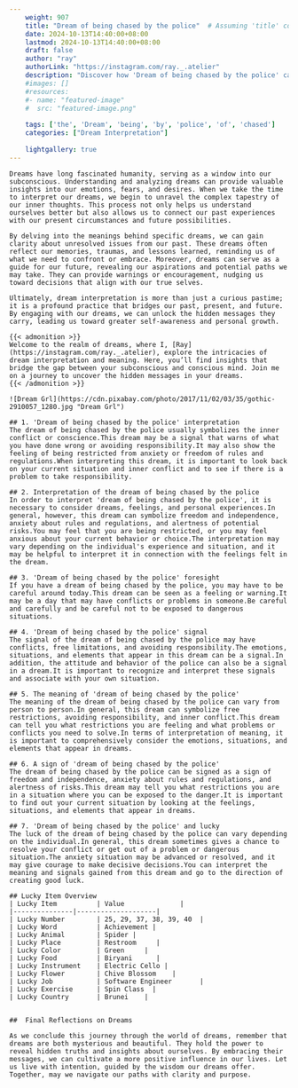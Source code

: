 ```yaml
---
    weight: 907
    title: "Dream of being chased by the police"  # Assuming 'title' column exists
    date: 2024-10-13T14:40:00+08:00
    lastmod: 2024-10-13T14:40:00+08:00
    draft: false
    author: "ray"
    authorLink: "https://instagram.com/ray._.atelier"
    description: "Discover how 'Dream of being chased by the police' can interpret your future and uncover its significant meanings in your life."
    #images: []
    #resources:
    #- name: "featured-image"
    #  src: "featured-image.png"
    
    tags: ['the', 'Dream', 'being', 'by', 'police', 'of', 'chased']
    categories: ["Dream Interpretation"]
    
    lightgallery: true
---
```

    
    Dreams have long fascinated humanity, serving as a window into our subconscious. Understanding and analyzing dreams can provide valuable insights into our emotions, fears, and desires. When we take the time to interpret our dreams, we begin to unravel the complex tapestry of our inner thoughts. This process not only helps us understand ourselves better but also allows us to connect our past experiences with our present circumstances and future possibilities.
    
    By delving into the meanings behind specific dreams, we can gain clarity about unresolved issues from our past. These dreams often reflect our memories, traumas, and lessons learned, reminding us of what we need to confront or embrace. Moreover, dreams can serve as a guide for our future, revealing our aspirations and potential paths we may take. They can provide warnings or encouragement, nudging us toward decisions that align with our true selves.
    
    Ultimately, dream interpretation is more than just a curious pastime; it is a profound practice that bridges our past, present, and future. By engaging with our dreams, we can unlock the hidden messages they carry, leading us toward greater self-awareness and personal growth.
    
    {{< admonition >}}
    Welcome to the realm of dreams, where I, [Ray](https://instagram.com/ray._.atelier), explore the intricacies of dream interpretation and meaning. Here, you’ll find insights that bridge the gap between your subconscious and conscious mind. Join me on a journey to uncover the hidden messages in your dreams.
    {{< /admonition >}}
    
    ![Dream Grl](https://cdn.pixabay.com/photo/2017/11/02/03/35/gothic-2910057_1280.jpg "Dream Grl")
    
    ## 1. 'Dream of being chased by the police' interpretation
    The dream of being chased by the police usually symbolizes the inner conflict or conscience.This dream may be a signal that warns of what you have done wrong or avoiding responsibility.It may also show the feeling of being restricted from anxiety or freedom of rules and regulations.When interpreting this dream, it is important to look back on your current situation and inner conflict and to see if there is a problem to take responsibility.
    
    ## 2. Interpretation of the dream of being chased by the police
    In order to interpret 'dream of being chased by the police', it is necessary to consider dreams, feelings, and personal experiences.In general, however, this dream can symbolize freedom and independence, anxiety about rules and regulations, and alertness of potential risks.You may feel that you are being restricted, or you may feel anxious about your current behavior or choice.The interpretation may vary depending on the individual's experience and situation, and it may be helpful to interpret it in connection with the feelings felt in the dream.
    
    ## 3. 'Dream of being chased by the police' foresight
    If you have a dream of being chased by the police, you may have to be careful around today.This dream can be seen as a feeling or warning.It may be a day that may have conflicts or problems in someone.Be careful and carefully and be careful not to be exposed to dangerous situations.
    
    ## 4. 'Dream of being chased by the police' signal
    The signal of the dream of being chased by the police may have conflicts, free limitations, and avoiding responsibility.The emotions, situations, and elements that appear in this dream can be a signal.In addition, the attitude and behavior of the police can also be a signal in a dream.It is important to recognize and interpret these signals and associate with your own situation.
    
    ## 5. The meaning of 'dream of being chased by the police'
    The meaning of the dream of being chased by the police can vary from person to person.In general, this dream can symbolize free restrictions, avoiding responsibility, and inner conflict.This dream can tell you what restrictions you are feeling and what problems or conflicts you need to solve.In terms of interpretation of meaning, it is important to comprehensively consider the emotions, situations, and elements that appear in dreams.
    
    ## 6. A sign of 'dream of being chased by the police'
    The dream of being chased by the police can be signed as a sign of freedom and independence, anxiety about rules and regulations, and alertness of risks.This dream may tell you what restrictions you are in a situation where you can be exposed to the danger.It is important to find out your current situation by looking at the feelings, situations, and elements that appear in dreams.
    
    ## 7. 'Dream of being chased by the police' and lucky
    The luck of the dream of being chased by the police can vary depending on the individual.In general, this dream sometimes gives a chance to resolve your conflict or get out of a problem or dangerous situation.The anxiety situation may be advanced or resolved, and it may give courage to make decisive decisions.You can interpret the meaning and signals gained from this dream and go to the direction of creating good luck.
    
    ## Lucky Item Overview
    | Lucky Item          | Value              |
    |---------------|--------------------|
    | Lucky Number        | 25, 29, 37, 38, 39, 40  |
    | Lucky Word          | Achievement |
    | Lucky Animal        | Spider |
    | Lucky Place         | Restroom     |
    | Lucky Color         | Green     |
    | Lucky Food          | Biryani      |
    | Lucky Instrument    | Electric Cello |
    | Lucky Flower        | Chive Blossom    |
    | Lucky Job           | Software Engineer       |
    | Lucky Exercise      | Spin Class  |
    | Lucky Country       | Brunei    |
    
    
    ##  Final Reflections on Dreams
    
    As we conclude this journey through the world of dreams, remember that dreams are both mysterious and beautiful. They hold the power to reveal hidden truths and insights about ourselves. By embracing their messages, we can cultivate a more positive influence in our lives. Let us live with intention, guided by the wisdom our dreams offer. Together, may we navigate our paths with clarity and purpose.
    